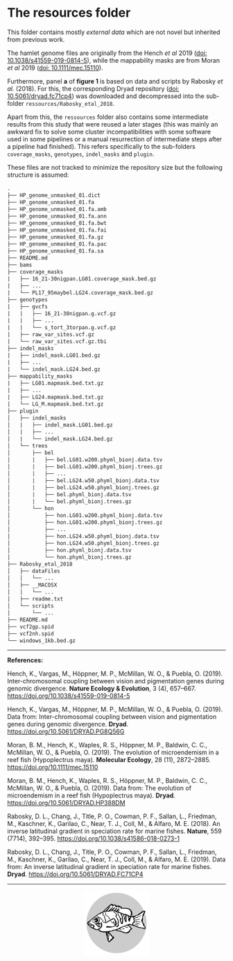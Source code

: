 # The resources folder

This folder contains mostly *external data* which are not novel but inherited from previous work.

The hamlet genome files are originally from the Hench *et al* 2019 ([doi: 10.1038/s41559-019-0814-5](https://doi.org/10.1038/s41559-019-0814-5)),
while the mappability masks are from Moran *et al* 2019 ([doi: 10.1111/mec.15110](https://doi.org/10.1111/mec.15110)).

Furthermore, panel **a** of **figure 1** is based on data and scripts by Rabosky *et al.* (2018). For this, the corresponding Dryad repository ([doi: 10.5061/dryad.fc71cp4](doi.org/10.5061/dryad.fc71cp4)) was downloaded and decompressed into the sub-folder `ressources/Rabosky_etal_2018`.


Apart from this, the `ressources` folder also contains some intermediate results from this study that were reused a later stages (this was mainly an awkward fix to solve some cluster incompatibilities with some software used in some pipelines or a manual resurrection of intermediate steps after a pipeline had finished).
This refers specifically to the sub-folders `coverage_masks`, `genotypes`, `indel_masks` and `plugin`.


These files are not tracked to minimize the repository size but the following structure is assumed:

```
.
├── HP_genome_unmasked_01.dict
├── HP_genome_unmasked_01.fa
├── HP_genome_unmasked_01.fa.amb
├── HP_genome_unmasked_01.fa.ann
├── HP_genome_unmasked_01.fa.bwt
├── HP_genome_unmasked_01.fa.fai
├── HP_genome_unmasked_01.fa.gz
├── HP_genome_unmasked_01.fa.pac
├── HP_genome_unmasked_01.fa.sa
├── README.md
├── bams
├── coverage_masks
|   ├── 16_21-30nigpan.LG01.coverage_mask.bed.gz
|   ├── ...
|   └── PL17_95maybel.LG24.coverage_mask.bed.gz
├── genotypes
|   ├── gvcfs
|   |   ├── 16_21-30nigpan.g.vcf.gz
|   |   ├── ...
|   |   └── s_tort_3torpan.g.vcf.gz
|   ├── raw_var_sites.vcf.gz
|   └── raw_var_sites.vcf.gz.tbi
├── indel_masks
|   ├── indel_mask.LG01.bed.gz
|   ├── ...
|   └── indel_mask.LG24.bed.gz
├── mappability_masks
|   ├── LG01.mapmask.bed.txt.gz
|   ├── ...
|   ├── LG24.mapmask.bed.txt.gz
|   └── LG_M.mapmask.bed.txt.gz
├── plugin
│   ├── indel_masks
│   |   ├── indel_mask.LG01.bed.gz
│   |   ├── ...
│   |   └── indel_mask.LG24.bed.gz
│   └── trees
│       ├── bel
│       |   ├── bel.LG01.w200.phyml_bionj.data.tsv
│       |   ├── bel.LG01.w200.phyml_bionj.trees.gz
│       |   ├── ...
│       |   ├── bel.LG24.w50.phyml_bionj.data.tsv
│       |   ├── bel.LG24.w50.phyml_bionj.trees.gz
│       |   ├── bel.phyml_bionj.data.tsv
│       |   └── bel.phyml_bionj.trees.gz
│       └── hon
│           ├── hon.LG01.w200.phyml_bionj.data.tsv
│           ├── hon.LG01.w200.phyml_bionj.trees.gz
│           ├── ...
│           ├── hon.LG24.w50.phyml_bionj.data.tsv
│           ├── hon.LG24.w50.phyml_bionj.trees.gz
│           ├── hon.phyml_bionj.data.tsv
│           └── hon.phyml_bionj.trees.gz
├── Rabosky_etal_2018
│   ├── dataFiles
│   │   └── ...
│   ├── __MACOSX
│   │   └── ...
│   ├── readme.txt
│   └── scripts
│       └── ...
├── README.md
├── vcf2gp.spid
├── vcf2nh.spid
└── windows_1kb.bed.gz
```

---

**References:**

Hench, K., Vargas, M., Höppner, M. P., McMillan, W. O., & Puebla, O. (2019). Inter-chromosomal coupling between vision and pigmentation genes during genomic divergence. **Nature Ecology & Evolution**, 3 (4), 657–667. https://doi.org/10.1038/s41559-019-0814-5

Hench, K., Vargas, M., Höppner, M. P., McMillan, W. O., & Puebla, O. (2019). Data from: Inter-chromosomal coupling between vision and pigmentation genes during genomic divergence. **Dryad**. https://doi.org/10.5061/DRYAD.PG8Q56G

Moran, B. M., Hench, K., Waples, R. S., Höppner, M. P., Baldwin, C. C., McMillan, W. O., & Puebla, O. (2019). The evolution of microendemism in a reef fish (Hypoplectrus maya). **Molecular Ecology**, 28 (11), 2872–2885. https://doi.org/10.1111/mec.15110

Moran, B. M., Hench, K., Waples, R. S., Höppner, M. P., Baldwin, C. C., McMillan, W. O., & Puebla, O. (2019). Data from: The evolution of microendemism in a reef fish (Hypoplectrus maya). **Dryad**. https://doi.org/10.5061/DRYAD.HP388DM

Rabosky, D. L., Chang, J., Title, P. O., Cowman, P. F., Sallan, L., Friedman, M., Kaschner, K., Garilao, C., Near, T. J., Coll, M., & Alfaro, M. E. (2018). An inverse latitudinal gradient in speciation rate for marine fishes. **Nature**, 559 (7714), 392–395. https://doi.org/10.1038/s41586-018-0273-1

Rabosky, D. L., Chang, J., Title, P. O., Cowman, P. F., Sallan, L., Friedman, M., Kaschner, K., Garilao, C., Near, T. J., Coll, M., & Alfaro, M. E. (2019). Data from: An inverse latitudinal gradient in speciation rate for marine fishes. **Dryad**. https://doi.org/10.5061/DRYAD.FC71CP4

---

<p align="center"><img src="../logo.svg" alt="logo" width="150"/></p>

